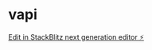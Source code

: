 # vapi

[Edit in StackBlitz next generation editor ⚡️](https://stackblitz.com/~/github.com/thomas-anderson-md/vapi)